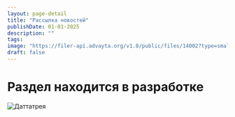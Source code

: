 ```yaml
---
layout: page-detail
title: "Рассылка новостей"
publishDate: 01-01-2025
description: ""
tags:
image: "https://filer-api.advayta.org/v1.0/public/files/14002?type=small"
draft: false
---
```


# Раздел находится в разработке
  
  
![Даттатрея](https://filer-api.advayta.org/v1.0/public/files/14002?size=medium "Даттатрея") 
